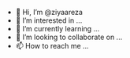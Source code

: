 - 👋 Hi, I’m @ziyaareza
- 👀 I’m interested in ...
- 🌱 I’m currently learning ...
- 💞️ I’m looking to collaborate on ...
- 📫 How to reach me ...

<!---
ziyaareza/ziyaareza is a ✨ special ✨ repository because its `README.md` (this file) appears on your GitHub profile.
You can click the Preview link to take a look at your changes.
--->
